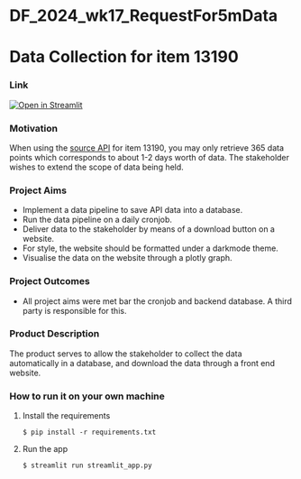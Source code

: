 # DF_2024_wk17_RequestFor5mData
# Data Collection for item 13190

### Link

[![Open in Streamlit](https://static.streamlit.io/badges/streamlit_badge_black_white.svg)](https://20240803-item13190-market-microstructure-5minly.streamlit.app/)

### Motivation

When using the [source API](https://prices.runescape.wiki/api/v1/osrs/timeseries?timestep=5m&id=13190) for item 13190, you may only retrieve 365 data points which corresponds to about 1-2 days worth of data. The stakeholder wishes to extend the scope of data being held.

### Project Aims

- Implement a data pipeline to save API data into a database.
- Run the data pipeline on a daily cronjob.
- Deliver data to the stakeholder by means of a download button on a website.
- For style, the website should be formatted under a darkmode theme.
- Visualise the data on the website through a plotly graph.

### Project Outcomes

- All project aims were met bar the cronjob and backend database. A third party is responsible for this.

### Product Description

The product serves to allow the stakeholder to collect the data automatically in a database, and download the data through a front end website.

### How to run it on your own machine

1. Install the requirements

   ```
   $ pip install -r requirements.txt
   ```

2. Run the app

   ```
   $ streamlit run streamlit_app.py
   ```

